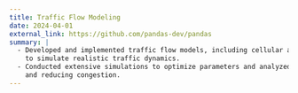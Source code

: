 ```yaml
---
title: Traffic Flow Modeling
date: 2024-04-01
external_link: https://github.com/pandas-dev/pandas
summary: |
  - Developed and implemented traffic flow models, including cellular automata, car-following models, and PDEs,  
    to simulate realistic traffic dynamics.  
  - Conducted extensive simulations to optimize parameters and analyzed factors improving traffic flow  
    and reducing congestion.
---
```

